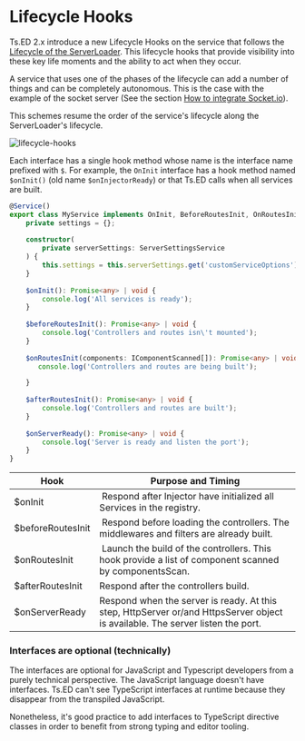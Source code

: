 # Lifecycle Hooks

Ts.ED 2.x introduce a new Lifecycle Hooks on the service that follows the [Lifecycle of the ServerLoader](docs/server-loader/lifecycle-hooks.md).
This lifecycle hooks that provide visibility into these key life moments and the ability to act when they occur.


A service that uses one of the phases of the lifecycle can add a number of things and can be completely autonomous. 
This is the case with the example of the socket server (See the section [How to integrate Socket.io](tutorials/socket-io.md)).

This schemes resume the order of the service's lifecycle along the ServerLoader's lifecycle.

![lifecycle-hooks](_media/hooks-in-sequence.png)


Each interface has a single hook method whose name is the interface name prefixed with `$`. For example, the `OnInit` 
interface has a hook method named `$onInit()` (old name `$onInjectorReady`) or that Ts.ED calls when all services are built.

```typescript
@Service()
export class MyService implements OnInit, BeforeRoutesInit, OnRoutesInit, AfterRoutesInit, OnServerReady {
    private settings = {};
    
    constructor(
        private serverSettings: ServerSettingsService
    ) {
        this.settings = this.serverSettings.get('customServiceOptions');
    }
    
    $onInit(): Promise<any> | void {
        console.log('All services is ready');
    }
    
    $beforeRoutesInit(): Promise<any> | void {
        console.log('Controllers and routes isn\'t mounted');
    }
    
    $onRoutesInit(components: IComponentScanned[]): Promise<any> | void {
       console.log('Controllers and routes are being built');

    }
    
    $afterRoutesInit(): Promise<any> | void {
        console.log('Controllers and routes are built');
    }
    
    $onServerReady(): Promise<any> | void {
        console.log('Server is ready and listen the port');
    }
}
```

Hook | Purpose and Timing
---|---
$onInit | Respond after Injector have initialized all Services in the registry.
$beforeRoutesInit | Respond before loading the controllers. The middlewares and filters are already built.
$onRoutesInit | Launch the build of the controllers. This hook provide a list of component scanned by componentsScan. 
$afterRoutesInit | Respond after the controllers build. 
$onServerReady | Respond when the server is ready. At this step, HttpServer or/and HttpsServer object is available. The server listen the port.


### Interfaces are optional (technically)

The interfaces are optional for JavaScript and Typescript developers from a purely technical perspective. 
The JavaScript language doesn't have interfaces. Ts.ED can't see TypeScript interfaces at runtime because they disappear from the transpiled JavaScript.

Nonetheless, it's good practice to add interfaces to TypeScript directive classes in order to benefit from strong typing and editor tooling.



